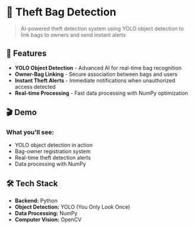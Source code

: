 # 🎒 Theft Bag Detection

> AI-powered theft detection system using YOLO object detection to link bags to owners and send instant alerts

## 🚀 Features

- **YOLO Object Detection** - Advanced AI for real-time bag recognition
- **Owner-Bag Linking** - Secure association between bags and users
- **Instant Theft Alerts** - Immediate notifications when unauthorized access detected
- **Real-time Processing** - Fast data processing with NumPy optimization

## 🎬 Demo

### What you'll see:

- YOLO object detection in action
- Bag-owner registration system
- Real-time theft detection alerts
- Data processing with NumPy

## 🛠 Tech Stack

- **Backend:** Python
- **Object Detection:** YOLO (You Only Look Once)
- **Data Processing:** NumPy
- **Computer Vision:** OpenCV
